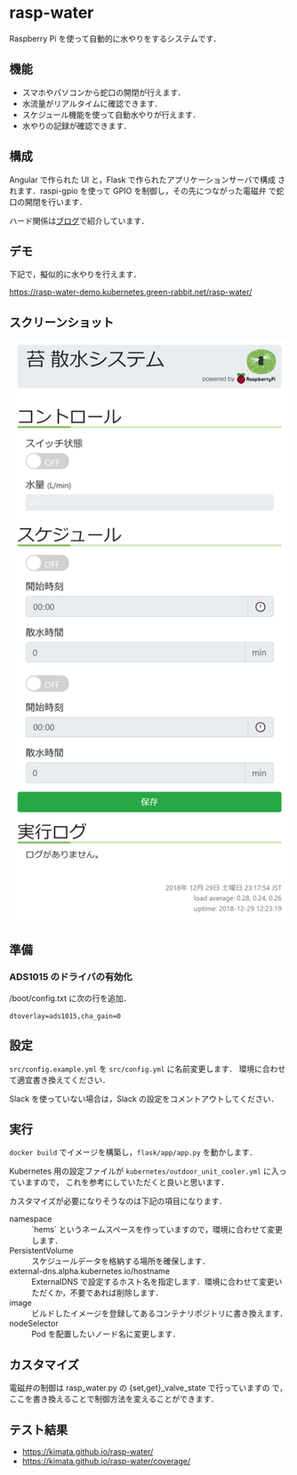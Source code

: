 # rasp-water

Raspberry Pi を使って自動的に水やりをするシステムです．

## 機能

-   スマホやパソコンから蛇口の開閉が行えます．
-   水流量がリアルタイムに確認できます．
-   スケジュール機能を使って自動水やりが行えます．
-   水やりの記録が確認できます．

## 構成

Angular で作られた UI と，Flask で作られたアプリケーションサーバで構成
されます．raspi-gpio を使って GPIO を制御し，その先につながった電磁弁
で蛇口の開閉を行います．

ハード関係は[ブログ](https://rabbit-note.com/2018/12/31/raspberry-pi-watering-system-hard/)で紹介しています．

## デモ

下記で，擬似的に水やりを行えます．

https://rasp-water-demo.kubernetes.green-rabbit.net/rasp-water/

## スクリーンショット

<img src="screenshot.png" width="777">

## 準備

### ADS1015 のドライバの有効化

/boot/config.txt に次の行を追加．

```bash:bash
dtoverlay=ads1015,cha_gain=0
```

## 設定

`src/config.example.yml` を `src/config.yml` に名前変更します．
環境に合わせて適宜書き換えてください．

Slack を使っていない場合は，Slack の設定をコメントアウトしてください．

## 実行

`docker build` でイメージを構築し，`flask/app/app.py` を動かします．

Kubernetes 用の設定ファイルが `kubernetes/outdoor_unit_cooler.yml` に入っていますので，
これを参考にしていただくと良いと思います．

カスタマイズが必要になりそうなのは下記の項目になります．

<dl>
  <dt>namespace</dt>
  <dd> `hems` というネームスペースを作っていますので，環境に合わせて変更します．</dd>

  <dt>PersistentVolume</dt>
  <dd>スケジュールデータを格納する場所を確保します．</dd>

  <dt>external-dns.alpha.kubernetes.io/hostname</dt>
  <dd>ExternalDNS で設定するホスト名を指定します．環境に合わせて変更いただくか，不要であれば削除します．</dd>

  <dt>image</dt>
  <dd>ビルドしたイメージを登録してあるコンテナリポジトリに書き換えます．</dd>

  <dt>nodeSelector</dt>
  <dd>Pod を配置したいノード名に変更します．</dd>
</dl>

## カスタマイズ

電磁弁の制御は rasp_water.py の {set,get}\_valve_state で行っていますの
で，ここを書き換えることで制御方法を変えることができます．

## テスト結果

-   https://kimata.github.io/rasp-water/
-   https://kimata.github.io/rasp-water/coverage/
